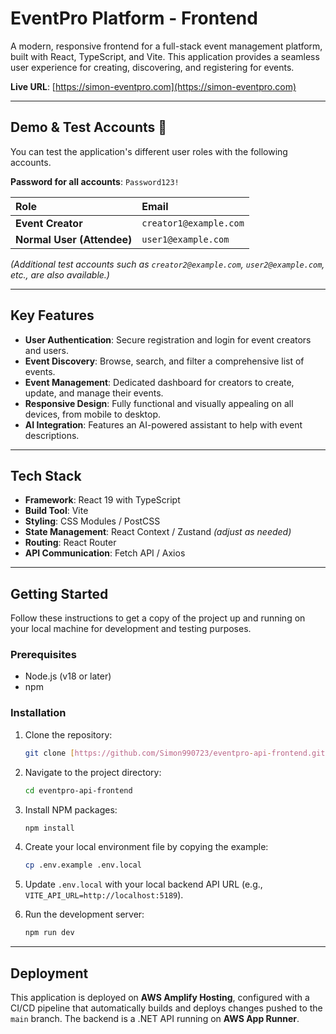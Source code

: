 # EventPro Platform - Frontend

A modern, responsive frontend for a full-stack event management platform, built with React, TypeScript, and Vite. This application provides a seamless user experience for creating, discovering, and registering for events.

**Live URL**: [https://simon-eventpro.com](https://simon-eventpro.com)

---

## Demo & Test Accounts 🧪

You can test the application's different user roles with the following accounts.

**Password for all accounts**: `Password123!`

| Role                      | Email                  |
| :------------------------ | :--------------------- |
| **Event Creator** | `creator1@example.com` |
| **Normal User (Attendee)**| `user1@example.com`    |

*(Additional test accounts such as `creator2@example.com`, `user2@example.com`, etc., are also available.)*

---

## Key Features

- **User Authentication**: Secure registration and login for event creators and users.
- **Event Discovery**: Browse, search, and filter a comprehensive list of events.
- **Event Management**: Dedicated dashboard for creators to create, update, and manage their events.
- **Responsive Design**: Fully functional and visually appealing on all devices, from mobile to desktop.
- **AI Integration**: Features an AI-powered assistant to help with event descriptions.

---

## Tech Stack

- **Framework**: React 19 with TypeScript
- **Build Tool**: Vite
- **Styling**: CSS Modules / PostCSS
- **State Management**: React Context / Zustand *(adjust as needed)*
- **Routing**: React Router
- **API Communication**: Fetch API / Axios

---

## Getting Started

Follow these instructions to get a copy of the project up and running on your local machine for development and testing purposes.

### Prerequisites

- Node.js (v18 or later)
- npm

### Installation

1.  Clone the repository:
    ```sh
    git clone [https://github.com/Simon990723/eventpro-api-frontend.git](https://github.com/Simon990723/eventpro-api-frontend.git)
    ```
2.  Navigate to the project directory:
    ```sh
    cd eventpro-api-frontend
    ```
3.  Install NPM packages:
    ```sh
    npm install
    ```
4.  Create your local environment file by copying the example:
    ```sh
    cp .env.example .env.local
    ```
5.  Update `.env.local` with your local backend API URL (e.g., `VITE_API_URL=http://localhost:5189`).

6.  Run the development server:
    ```sh
    npm run dev
    ```

---

## Deployment

This application is deployed on **AWS Amplify Hosting**, configured with a CI/CD pipeline that automatically builds and deploys changes pushed to the `main` branch. The backend is a .NET API running on **AWS App Runner**.
